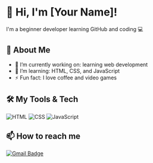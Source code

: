 # 👋 Hi, I'm [Your Name]!
I'm a beginner developer learning GitHub and coding 💻

## 🧠 About Me
- 🔭 I’m currently working on: learning web development
- 🌱 I’m learning: HTML, CSS, and JavaScript
- ⚡ Fun fact: I love coffee and video games

## 🛠️ My Tools & Tech
![HTML](https://img.shields.io/badge/HTML-202124?style=for-the-badge&logo=html5)
![CSS](https://img.shields.io/badge/CSS-202124?style=for-the-badge&logo=css3)
![JavaScript](https://img.shields.io/badge/JavaScript-202124?style=for-the-badge&logo=javascript)

## 📫 How to reach me
[![Gmail Badge](https://img.shields.io/badge/-youremail@gmail.com-c14438?style=flat-square&logo=Gmail&logoColor=white&link=mailto:youremail@gmail.com)](mailto:youremail@gmail.com)
